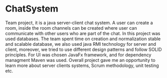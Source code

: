 # ChatSystem
Team project, it is a java server-client chat system. A user can create a room, inside the room channels can be created where user can communicate with other users who are part of the chat. In this project was used databases. The team spent time on creation and normalization stable and scalable database, we also used java RMI technology for server and client, moreover, we tried to use different design patterns and follow SOLID principles. For UI was chosen JavaFx framework, and for dependency managment Maven was used. Overall project gave me an opportunity to learn more about server clients systems, Scrum methodology, unit testing etc.
